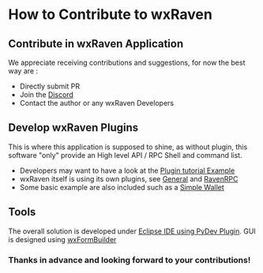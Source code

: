 # How to Contribute to wxRaven


Contribute in wxRaven Application
-----


We appreciate receiving contributions and suggestions, for now the best way are :
- Directly submit PR 
- Join the [Discord](https://discord.gg/jn6uhur) 
- Contact the author or any wxRaven Developers




Develop wxRaven Plugins
-----


This is where this application is supposed to shine, as without plugin, this software "only" provide an
High level API / RPC Shell and command list.

- Developers may want to have a look at the [Plugin tutorial Example](plugins/Tutorial/) 
- wxRaven itself is using its own plugins, see [General](plugins/General) and [RavenRPC](plugins/RavenRPC/)
- Some basic example are also included such as a [Simple Wallet](plugins/SimpleWallet/)




Tools
-----


The overall solution is developed under [Eclipse IDE using PyDev Plugin](https://www.pydev.org/).
GUI is designed using [wxFormBuilder](https://github.com/wxFormBuilder/wxFormBuilder)


### Thanks in advance and looking forward to your contributions!